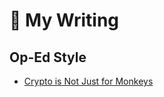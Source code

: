 
# 📓 My Writing 

## Op-Ed Style
- [Crypto is Not Just for Monkeys](/writings/cryptoIsNotJustForMonkeys.md)
